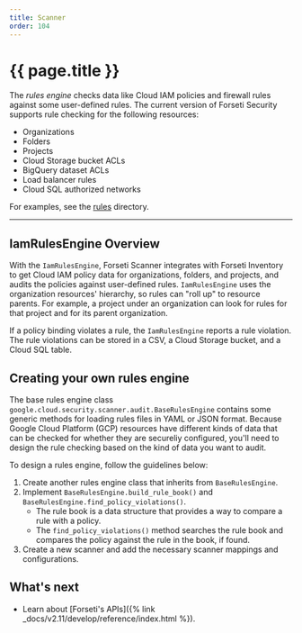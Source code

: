 ```yaml
---
title: Scanner
order: 104
---
```


# {{ page.title }}

The *rules engine* checks data like Cloud IAM policies and firewall rules against
some user-defined rules. The current version of Forseti Security supports rule checking
for the following resources:

* Organizations
* Folders
* Projects
* Cloud Storage bucket ACLs
* BigQuery dataset ACLs
* Load balancer rules
* Cloud SQL authorized networks

For examples, see the
[rules](https://github.com/GoogleCloudPlatform/forseti-security/tree/master/rules)
directory.

---

## IamRulesEngine Overview

With the `IamRulesEngine`, Forseti Scanner integrates with Forseti Inventory to
get Cloud IAM policy data for organizations, folders, and projects, and audits the policies
against user-defined rules. `IamRulesEngine` uses the organization resources' hierarchy, so
rules can "roll up" to resource parents. For example, a project under an
organization can look for rules for that project and for its parent
organization.

If a policy binding violates a rule, the `IamRulesEngine` reports a rule violation.
The rule violations can be stored in a CSV, a Cloud Storage bucket, and a Cloud SQL table.

## Creating your own rules engine

The base rules engine class
`google.cloud.security.scanner.audit.BaseRulesEngine` contains some generic
methods for loading rules files in YAML or JSON format. Because Google Cloud
Platform (GCP) resources have different kinds of data that can be checked for
whether they are secureliy configured, you'll need to design the rule checking
based on the kind of data you want to audit.

To design a rules engine, follow the guidelines below:

1. Create another rules engine class that inherits from `BaseRulesEngine`.
1. Implement `BaseRulesEngine.build_rule_book()` and
    `BaseRulesEngine.find_policy_violations()`.
    *   The rule book is a data structure that provides a way to compare a rule
        with a policy.
    *   The `find_policy_violations()` method searches the rule book and
        compares the policy against the rule in the book, if found.
1. Create a new scanner and add the necessary scanner mappings and configurations.

## What's next

* Learn about [Forseti's APIs]({% link _docs/v2.11/develop/reference/index.html %}).
